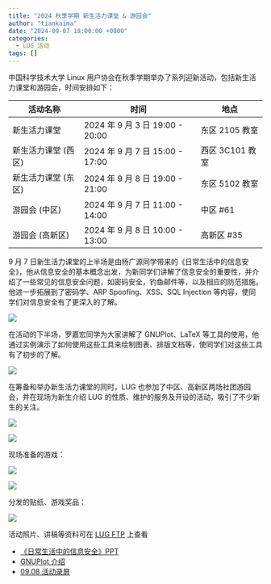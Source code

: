 ```yaml
---
title: "2024 秋季学期 新生活力课堂 & 游园会"
author: "tiankaima"
date: "2024-09-07 18:00:00 +0800"
categories:
  - LUG 活动
tags: []
---
```


中国科学技术大学 Linux 用户协会在秋季学期举办了系列迎新活动，包括新生活力课堂和游园会，时间安排如下：

| 活动名称            | 时间                            | 地点            |
| ------------------- | ------------------------------- | --------------- |
| 新生活力课堂        | 2024 年 9 月 3 日 19:00 - 20:00 | 东区 2105 教室  |
| 新生活力课堂 (西区) | 2024 年 9 月 7 日 15:00 - 17:00 | 西区 3C101 教室 |
| 新生活力课堂 (东区) | 2024 年 9 月 8 日 19:00 - 21:00 | 东区 5102 教室  |
| 游园会 (中区)       | 2024 年 9 月 7 日 11:00 - 14:00 | 中区 #61        |
| 游园会 (高新区)     | 2024 年 9 月 8 日 10:00 - 13:00 | 高新区 #35      |

9 月 7 日新生活力课堂的上半场是由杨广源同学带来的《日常生活中的信息安全》，他从信息安全的基本概念出发，为新同学们讲解了信息安全的重要性，并介绍了一些常见的信息安全问题，如密码安全，钓鱼邮件等，以及相应的防范措施。他进一步拓展到了密码学、ARP Spoofing、XSS、SQL Injection 等内容，使同学们对信息安全有了更深入的了解。

![](https://ftp.lug.ustc.edu.cn/%E6%B4%BB%E5%8A%A8/2024.09.08_%E6%96%B0%E7%94%9F%E6%B4%BB%E5%8A%9B%E8%AF%BE%E5%A0%82/AB9A2077.jpeg)

在活动的下半场，罗嘉宏同学为大家讲解了 GNUPlot、LaTeX 等工具的使用，他通过实例演示了如何使用这些工具来绘制图表、排版文档等，使同学们对这些工具有了初步的了解。

![](https://ftp.lug.ustc.edu.cn/%E6%B4%BB%E5%8A%A8/2024.09.08_%E6%96%B0%E7%94%9F%E6%B4%BB%E5%8A%9B%E8%AF%BE%E5%A0%82/AB9A2095.jpeg)

在筹备和举办新生活力课堂的同时，LUG 也参加了中区、高新区两场社团游园会，并在现场为新生介绍 LUG 的性质、维护的服务及开设的活动，吸引了不少新生的关注。

![](https://ftp.lug.ustc.edu.cn/%E6%B4%BB%E5%8A%A8/2024.09.08_%E6%96%B0%E7%94%9F%E6%B4%BB%E5%8A%9B%E8%AF%BE%E5%A0%82/AB9A1916.jpeg)

![](https://ftp.lug.ustc.edu.cn/%E6%B4%BB%E5%8A%A8/2024.09.08_%E6%96%B0%E7%94%9F%E6%B4%BB%E5%8A%9B%E8%AF%BE%E5%A0%82/AB9A1977.jpeg)

现场准备的游戏：

![](https://ftp.lug.ustc.edu.cn/%E6%B4%BB%E5%8A%A8/2024.09.08_%E6%96%B0%E7%94%9F%E6%B4%BB%E5%8A%9B%E8%AF%BE%E5%A0%82/AB9A1970.jpeg)

![](https://ftp.lug.ustc.edu.cn/%E6%B4%BB%E5%8A%A8/2024.09.08_%E6%96%B0%E7%94%9F%E6%B4%BB%E5%8A%9B%E8%AF%BE%E5%A0%82/AB9A1974.jpeg)

分发的贴纸、游戏奖品：

![](https://ftp.lug.ustc.edu.cn/%E6%B4%BB%E5%8A%A8/2024.09.08_%E6%96%B0%E7%94%9F%E6%B4%BB%E5%8A%9B%E8%AF%BE%E5%A0%82/AB9A2035.jpeg)

活动照片、讲稿等资料可在 [LUG FTP](https://ftp.lug.ustc.edu.cn/%E6%B4%BB%E5%8A%A8/2024.09.08_%E6%96%B0%E7%94%9F%E6%B4%BB%E5%8A%9B%E8%AF%BE%E5%A0%82/) 上查看

- [《日常生活中的信息安全》PPT](https://ftp.lug.ustc.edu.cn/%E6%B4%BB%E5%8A%A8/2024.09.08_%E6%96%B0%E7%94%9F%E6%B4%BB%E5%8A%9B%E8%AF%BE%E5%A0%82/Information_Security.pdf)
- [GNUPlot 介绍](https://ftp.lug.ustc.edu.cn/%E6%B4%BB%E5%8A%A8/2024.09.08_%E6%96%B0%E7%94%9F%E6%B4%BB%E5%8A%9B%E8%AF%BE%E5%A0%82/sgy-gnuplot.pdf)
- [09.08 活动录屏](https://ftp.lug.ustc.edu.cn/%E6%B4%BB%E5%8A%A8/2024.09.08_%E6%96%B0%E7%94%9F%E6%B4%BB%E5%8A%9B%E8%AF%BE%E5%A0%82/20240908185437-USTCLUG%20%E6%96%B0%E7%94%9F%E6%B4%BB%E5%8A%9B%E8%AF%BE%E5%A0%82%EF%BC%88%E4%B8%9C%E5%8C%BA%E5%9C%BA%E6%AC%A1%EF%BC%89-%E8%A7%86%E9%A2%91-1.mp4)
